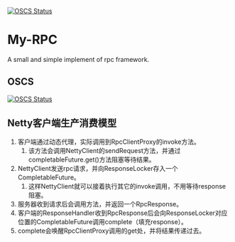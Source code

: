 [![OSCS Status](https://www.oscs1024.com/platform/badge/mffseal/My-RPC.svg?size=small)](https://www.oscs1024.com/project/mffseal/My-RPC?ref=badge_small)

# My-RPC

A small and simple implement of rpc framework.

## OSCS

[![OSCS Status](https://www.oscs1024.com/platform/badge/mffseal/My-RPC.svg?size=large)](https://www.oscs1024.com/project/mffseal/My-RPC?ref=badge_large)

## Netty客户端生产消费模型

1. 客户端通过动态代理，实际调用到RpcClientProxy的invoke方法。
    1. 该方法会调用NettyClient的sendRequest方法，并通过completableFuture.get()方法阻塞等待结果。
2. NettyClient发送rpc请求，并向ResponseLocker存入一个CompletableFuture。
    1. 这样NettyClient就可以接着执行其它的invoke调用，不用等待response阻塞。
3. 服务器收到请求后会调用方法，并返回一个RpcResponse。
4. 客户端的ResponseHandler收到RpcResponse后会向ResponseLocker对应位置的CompletableFuture调用complete（填充response）。
5. complete会唤醒RpcClientProxy调用的get处，并将结果传递过去。